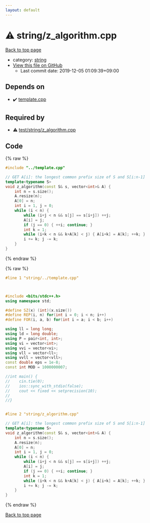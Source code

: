 ```yaml
---
layout: default
---
```


<!-- mathjax config similar to math.stackexchange -->
<script type="text/javascript" async
  src="https://cdnjs.cloudflare.com/ajax/libs/mathjax/2.7.5/MathJax.js?config=TeX-MML-AM_CHTML">
</script>
<script type="text/x-mathjax-config">
  MathJax.Hub.Config({
    TeX: { equationNumbers: { autoNumber: "AMS" }},
    tex2jax: {
      inlineMath: [ ['$','$'] ],
      processEscapes: true
    },
    "HTML-CSS": { matchFontHeight: false },
    displayAlign: "left",
    displayIndent: "2em"
  });
</script>

<script type="text/javascript" src="https://cdnjs.cloudflare.com/ajax/libs/jquery/3.4.1/jquery.min.js"></script>
<script src="https://cdn.jsdelivr.net/npm/jquery-balloon-js@1.1.2/jquery.balloon.min.js" integrity="sha256-ZEYs9VrgAeNuPvs15E39OsyOJaIkXEEt10fzxJ20+2I=" crossorigin="anonymous"></script>
<script type="text/javascript" src="../../assets/js/copy-button.js"></script>
<link rel="stylesheet" href="../../assets/css/copy-button.css" />


# :warning: string/z_algorithm.cpp

<a href="../../index.html">Back to top page</a>

* category: <a href="../../index.html#b45cffe084dd3d20d928bee85e7b0f21">string</a>
* <a href="{{ site.github.repository_url }}/blob/master/string/z_algorithm.cpp">View this file on GitHub</a>
    - Last commit date: 2019-12-05 01:09:39+09:00




## Depends on

* :heavy_check_mark: <a href="../template.cpp.html">template.cpp</a>


## Required by

* :warning: <a href="../test/string/z_algorithm.cpp.html">test/string/z_algorithm.cpp</a>


## Code

<a id="unbundled"></a>
{% raw %}
```cpp
#include "../template.cpp"

// GET A[i]: the longest common prefix size of S and S[i:n-1]
template<typename S>
void z_algorithm(const S& s, vector<int>& A) {
    int n = s.size();
    A.resize(n);
    A[0] = n;
    int i = 1, j = 0;
    while (i < n) {
        while (i+j < n && s[j] == s[i+j]) ++j;
        A[i] = j;
        if (j == 0) { ++i; continue; }
        int k = 1;
        while (i+k < n && k+A[k] < j) { A[i+k] = A[k]; ++k; }
        i += k; j -= k;
    }
}

```
{% endraw %}

<a id="bundled"></a>
{% raw %}
```cpp
#line 1 "string/../template.cpp"



#include <bits/stdc++.h>
using namespace std;

#define SZ(x) (int)(x.size())
#define REP(i, n) for(int i = 0; i < n; i++)
#define FOR(i, a, b) for(int i = a; i < b; i++)

using ll = long long;
using ld = long double;
using P = pair<int, int>;
using vi = vector<int>;
using vvi = vector<vi>;
using vll = vector<ll>;
using vvll = vector<vll>;
const double eps = 1e-8;
const int MOD = 1000000007;

//int main() {
//    cin.tie(0);
//    ios::sync_with_stdio(false);
//    cout << fixed << setprecision(10);
//
//}


#line 2 "string/z_algorithm.cpp"

// GET A[i]: the longest common prefix size of S and S[i:n-1]
template<typename S>
void z_algorithm(const S& s, vector<int>& A) {
    int n = s.size();
    A.resize(n);
    A[0] = n;
    int i = 1, j = 0;
    while (i < n) {
        while (i+j < n && s[j] == s[i+j]) ++j;
        A[i] = j;
        if (j == 0) { ++i; continue; }
        int k = 1;
        while (i+k < n && k+A[k] < j) { A[i+k] = A[k]; ++k; }
        i += k; j -= k;
    }
}

```
{% endraw %}

<a href="../../index.html">Back to top page</a>

